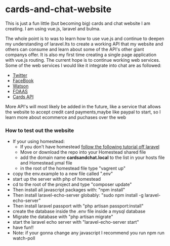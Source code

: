 # cards-and-chat-website
<p>This is just a fun little (but becoming big) cards and chat website I am
creating. I am using vue.js, laravel and bulma.</p>

<p>The whole point is to was to learn how to use vue.js and continue to deepen
my understanding of laravel.Its to create a working API that my website and
others can consume and learn about some of the API's other giant companys offer.
It is also my first time creating a single page application with vue.js routing.
The current hope is to continue working web services. Some of the web services I
would like it integrate into chat are as followed:</p>

<ul>
  <li><a href="https://dev.twitter.com/rest/public">Twitter</a></li>
  <li><a href="https://developers.facebook.com/">FaceBook</a></li>
  <li><a href="https://watson-api-explorer.mybluemix.net/">Watson</a></li>
  <li><a href="https://www.foaas.com/">FOAAS</a></li>
  <li><a href="http://deckofcardsapi.com/">Cards API</a></li>
</ul>

<p>More API's will most likely be added in the future, like a service that allows
the website to accept credit card payments,maybe like paypal to start, so I learn
more about ecommerce and puchases over the web</p>

<h3>How to test out the website</h3>
<ul>
  <li>
    If your using homestead:
    <ul>
      <li>If you don't have homestead
        <a href="https://laravel.com/docs/5.4/homestead">
        follow the following tutorial off laravel</a>
      </li>
      <li>Move or download the repo into your Homestead shared file</li>
      <li>add the domain name <b>cardsandchat.local</b> to the list in your hosts file and
      Homestead.ymal file</li>
      <li>in the root of the homestead file type "vagrent up"</li>
    </ul>
  </li>
  <li>copy the env.example to a new file called ".env"</li>
  <li>start up the server with php of homestead</li>
  <li>cd to the root of the project and type "composer update"</li>
  <li>Then install all javascript packages with: "npm install"</li>
  <li>Then install laravel-echo-server globably: "sudo npm install -g laravel-echo-server"</li>
  <li>Then install laravel passport with "php artisan passport:install"</li>
  <li>create the database inside the .env file inside a mysql database</li>
  <li>Migrate the database with "php artisan migrate"</li>
  <li>start the laravel echo server with "laravel-echo-server start"</li>
  <li>have fun!!</li>
  <li>Note: if your gonna change any javascript I recommend you run
  npm run watch-poll</li>
</ul>

